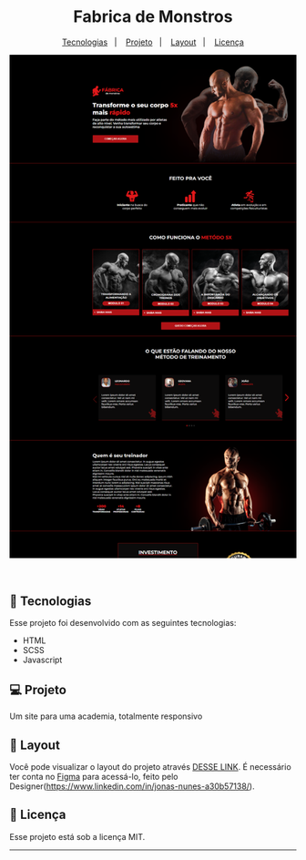<h1 align="center"> Fabrica de Monstros </h1>

<p align="center">
  <a href="#-tecnologias">Tecnologias</a>&nbsp;&nbsp;&nbsp;|&nbsp;&nbsp;&nbsp;
  <a href="#-projeto">Projeto</a>&nbsp;&nbsp;&nbsp;|&nbsp;&nbsp;&nbsp;
  <a href="#-layout">Layout</a>&nbsp;&nbsp;&nbsp;|&nbsp;&nbsp;&nbsp;
  <a href="#memo-licença">Licença</a>
</p>

<p align="center">
  <img alt="License" src="./img-full.png">
</p>

<br>

## 🚀 Tecnologias

Esse projeto foi desenvolvido com as seguintes tecnologias:

- HTML
- SCSS
- Javascript

## 💻 Projeto

Um site para uma academia, totalmente responsivo

## 🔖 Layout

Você pode visualizar o layout do projeto através [DESSE LINK](https://www.figma.com/file/YQtNSfvAY36ch94ueKxhD0/F%C3%A1brica-de-Monstros?node-id=3%3A10&t=s555rq1mJv49wKG4-0). É necessário ter conta no [Figma](https://figma.com) para acessá-lo, feito pelo Designer(https://www.linkedin.com/in/jonas-nunes-a30b57138/).

## :memo: Licença

Esse projeto está sob a licença MIT.

---
